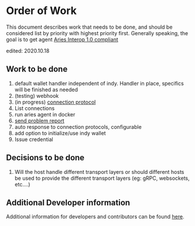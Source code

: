 # Order of Work

This document describes work that needs to be done, and should be considered list by priority with highest priority first.
Generally speaking, the goal is to get agent [Aries Interop 1.0 compliant](https://github.com/hyperledger/aries-rfcs/blob/master/concepts/0302-aries-interop-profile/README.md#aries-interop-profile-version-10)

edited: 2020.10.18

## Work to be done
1. default wallet handler independent of indy. Handler in place, specifics will be finished as needed
2. (testing) webhook 
3. (in progress) [connection protocol](https://github.com/hyperledger/aries-rfcs/tree/master/features/0160-connection-protocol)
4. List connections
5. run aries agent in docker
6. [send problem report](https://github.com/hyperledger/aries-rfcs/tree/master/features/0035-report-problem)
7. auto response to connection protocols, configurable
8. add option to initialize/use indy wallet
9. Issue credential

## Decisions to be done
1. Will the host handle different transport layers or should different hosts be used to provide
the different transport layers (eg: gRPC, websockets, etc....)

## Additional Developer information
Additional information for developers and contributors can be found [here](./DEVELOPER_DOCUMENTATION.md).